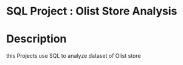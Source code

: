 # SQL Project : Olist Store Analysis

# Description
this Projects use SQL to analyze dataset of Olist store
